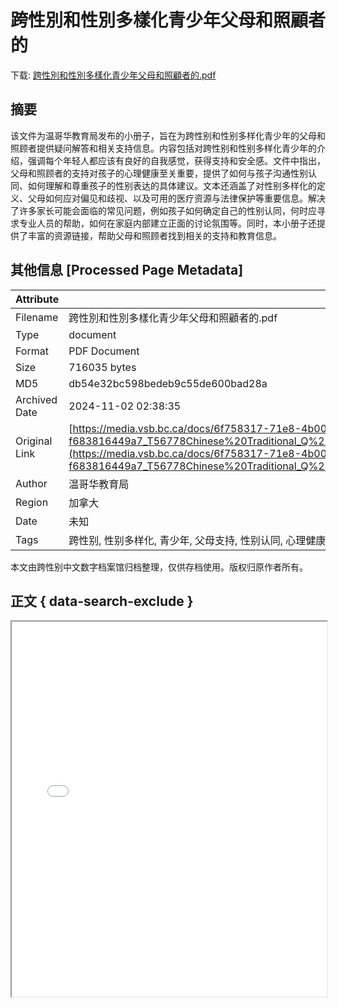 # 跨性別和性別多樣化青少年父母和照顧者的

<!-- tcd_download_link -->
下载: [跨性別和性別多樣化青少年父母和照顧者的.pdf](跨性別和性別多樣化青少年父母和照顧者的.pdf)
<!-- tcd_download_link_end -->

## 摘要

<!-- tcd_abstract -->
该文件为温哥华教育局发布的小册子，旨在为跨性别和性别多样化青少年的父母和照顾者提供疑问解答和相关支持信息。内容包括对跨性别和性别多样化青少年的介绍，强调每个年轻人都应该有良好的自我感觉，获得支持和安全感。文件中指出，父母和照顾者的支持对孩子的心理健康至关重要，提供了如何与孩子沟通性别认同、如何理解和尊重孩子的性别表达的具体建议。文本还涵盖了对性别多样化的定义、父母如何应对偏见和歧视、以及可用的医疗资源与法律保护等重要信息。解决了许多家长可能会面临的常见问题，例如孩子如何确定自己的性别认同，何时应寻求专业人员的帮助，如何在家庭内部建立正面的讨论氛围等。同时，本小册子还提供了丰富的资源链接，帮助父母和照顾者找到相关的支持和教育信息。

<!-- tcd_abstract_end -->

## 其他信息 [Processed Page Metadata]

| Attribute       | Value                                  |
|-----------------|----------------------------------------|
| Filename        | 跨性別和性別多樣化青少年父母和照顧者的.pdf                             |
| Type            | document                                 |
| Format          | PDF Document                               |
| Size            | 716035 bytes                           |
| MD5             | db54e32bc598bedeb9c55de600bad28a                                  |
| Archived Date   | 2024-11-02 02:38:35                             |
| Original Link   | [https://media.vsb.bc.ca/docs/6f758317-71e8-4b00-a299-f683816449a7_T56778Chinese%20Traditional_Q%26A%20Trans%20Booklet%20English%202017_Web.pdf.pdf](https://media.vsb.bc.ca/docs/6f758317-71e8-4b00-a299-f683816449a7_T56778Chinese%20Traditional_Q%26A%20Trans%20Booklet%20English%202017_Web.pdf.pdf)                         |
| Author          | 温哥华教育局                               |
| Region          | 加拿大                               |
| Date            | 未知                                 |
| Tags            | 跨性别, 性别多样化, 青少年, 父母支持, 性别认同, 心理健康, 法律政策, 教育资源, 医疗资源                                 |

本文由跨性别中文数字档案馆归档整理，仅供存档使用。版权归原作者所有。


## 正文 { data-search-exclude }

<!-- tcd_main_text -->
<iframe src="../跨性別和性別多樣化青少年父母和照顧者的.pdf" width="100%" height="600px">
    <p>无法显示PDF，请下载查看。</p>
</iframe>
<!-- tcd_main_text_end -->

